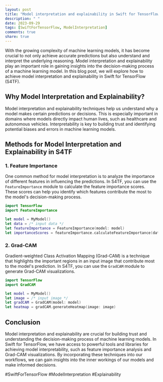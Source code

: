 ```yaml
---
layout: post
title: "Model interpretation and explainability in Swift for TensorFlow"
description: " "
date: 2023-09-29
tags: [SwiftForTensorFlow, ModelInterpretation]
comments: true
share: true
---
```


With the growing complexity of machine learning models, it has become crucial to not only achieve accurate predictions but also understand and interpret the underlying reasoning. Model interpretation and explainability play an important role in gaining insights into the decision-making process of a machine learning model. In this blog post, we will explore how to achieve model interpretation and explainability in Swift for TensorFlow (S4TF).

## Why Model Interpretation and Explainability?

Model interpretation and explainability techniques help us understand why a model makes certain predictions or decisions. This is especially important in domains where models directly impact human lives, such as healthcare and autonomous vehicles. Interpretability is key to building trust and identifying potential biases and errors in machine learning models.

## Methods for Model Interpretation and Explainability in S4TF

### 1. Feature Importance

One common method for model interpretation is to analyze the importance of different features in influencing the predictions. In S4TF, you can use the `FeatureImportance` module to calculate the feature importance scores. These scores can help you identify which features contribute the most to the model's decision-making process.

```swift
import TensorFlow
import FeatureImportance

let model = MyModel()
let data = /* input data */
let featureImportance = FeatureImportance(model: model)
let importanceScores = featureImportance.calculateFeatureImportance(data: data)
```

### 2. Grad-CAM

Gradient-weighted Class Activation Mapping (Grad-CAM) is a technique that highlights the important regions in an input image that contribute most to the model's prediction. In S4TF, you can use the `GradCAM` module to generate Grad-CAM visualizations.

```swift
import TensorFlow
import GradCAM

let model = MyModel()
let image = /* input image */
let gradCAM = GradCAM(model: model)
let heatmap = gradCAM.generateHeatmap(image: image)
```

## Conclusion

Model interpretation and explainability are crucial for building trust and understanding the decision-making process of machine learning models. In Swift for TensorFlow, we have access to powerful tools and libraries for achieving model interpretability, such as feature importance analysis and Grad-CAM visualizations. By incorporating these techniques into our workflows, we can gain insights into the inner workings of our models and make informed decisions.

#SwiftForTensorFlow #ModelInterpretation #Explainability